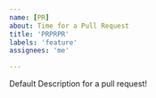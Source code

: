 ```yaml
---
name: [PR]
about: Time for a Pull Request
title: 'PRPRPR'
labels: 'feature'
assignees: 'me'

---
```


Default Description for a pull request!
